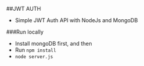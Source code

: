 ##JWT AUTH

- Simple JWT Auth API with NodeJs and MongoDB

###Run locally

- Install mongoDB first, and then
- Run `npm install`
- `node server.js`

